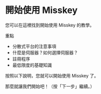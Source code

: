 # 開始使用 Misskey

您可以在這裡找到開始使用 Misskey 的教學。

重點

- 分散式平台的注意事項
- 什麼是伺服器？如何選擇伺服器？
- 註冊程序
- 最低限度的基礎知識

按照以下說明，您就可以開始使用 Misskey 了。

那麼就讓我們開始吧！（按「下一步」繼續。）
